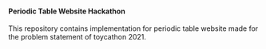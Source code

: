 #### Periodic Table Website Hackathon
This repository contains implementation for periodic table website made for the problem statement of toycathon 2021.
